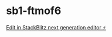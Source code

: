 # sb1-ftmof6

[Edit in StackBlitz next generation editor ⚡️](https://stackblitz.com/~/github.com/gujabelan/sb1-ftmof6)
